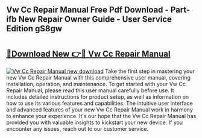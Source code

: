 ## Vw Cc Repair Manual Free Pdf Download - Part-ifb New Repair Owner Guide - User Service Edition gS8gw

# <h2><a href="http://bc71637.oget.top/?id=Vw+Cc+Repair+Manual">🔗Download New 👉🔴 Vw Cc Repair Manual</a></h2>

[![Vw Cc Repair Manual new download](https://i.imgur.com/5g1atiW.png)](http://bc71637.oget.top/?id=Vw+Cc+Repair+Manual)
Take the first step in mastering your new Vw Cc Repair Manual with this comprehensive user manual, covering installation, operation, and maintenance. To get started with your Vw Cc Repair Manual, please read this user manual carefully before use. It includes detailed instructions for product setup, as well as information on how to use its various features and capabilities. The intuitive user interface and advanced features of your new Vw Cc Repair Manual work in harmony to enhance your experience. It's our hope that the Vw Cc Repair Manual has provided you with valuable insights to kickstart your new device. If you encounter any issues, reach out to our customer service.
